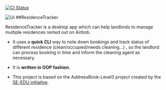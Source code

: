 [![CI Status](https://github.com/AY2021S2-CS2103-T16-3/tp/workflows/Java%20CI/badge.svg)](https://github.com/AY2021S2-CS2103-T16-3/tp/actions)

![Ui](docs/images/Ui.png)
##ResidenceTracker

ResidenceTracker is a desktop app which can help landlords to manage multiple residences rented out on Airbnb. 
   
* It uses a **quick CLI** way to note down bookings and track status of different residence
(clean/occupied/needs cleaning...) , so the landlord can process booking in time and inform the cleaning agent as necessary.

* It is **written in OOP fashion**.
  
* This project is based on the AddressBook-Level3 project created by the [SE-EDU initiative](https://se-education.org).




    
